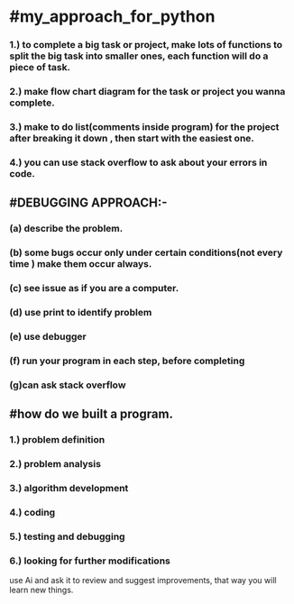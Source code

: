 # #my_approach_for_python
### 1.) to complete a big task or project, make lots of functions to split the big task into smaller ones, each function will do a piece of task.
### 2.) make flow chart diagram for the task or project you wanna complete.
### 3.) make to do list(comments inside program) for the project after breaking it down , then start with the easiest one.
### 4.) you can use stack overflow to ask about your errors in code.
## #DEBUGGING APPROACH:-
### (a) describe the problem.
### (b) some bugs occur only under certain conditions(not every time ) make them occur always.
### (c) see issue as if you are a computer.
### (d) use print to identify problem
### (e) use debugger
### (f) run your program in each step, before completing
### (g)can ask stack overflow
## #how do we built a program.
### 1.) problem definition
### 2.) problem analysis
### 3.) algorithm development
### 4.) coding
### 5.) testing and debugging
### 6.) looking for further modifications
use Ai and ask it to review and suggest improvements, that way you will learn new things.
